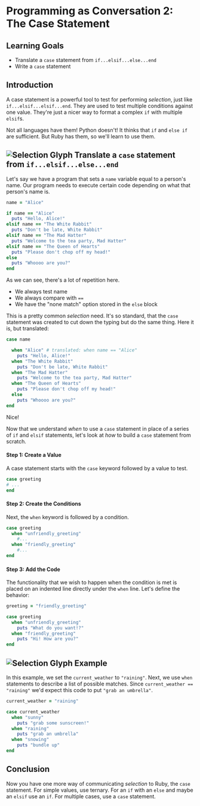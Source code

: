 # Programming as Conversation 2: The Case Statement

## Learning Goals

* Translate a `case` statement from `if...elsif...else...end`
* Write a `case` statement

## Introduction

A case statement is a powerful tool to test for performing _selection_, just
like `if...elsif...elsif...end`. They are used to test multiple conditions
against one value. They're just a nicer way to format a complex `if` with
multiple `elsif`s.

Not all languages have them! Python doesn't! It thinks that `if` and `else if`
are sufficient. But Ruby has them, so we'll learn to use them.

## ![Selection Glyph](https://curriculum-content.s3.amazonaws.com/programming-univbasics-2/sequence-and-comments/Selection_mini.png) Translate a `case` statement from `if...elsif...else...end`

Let's say we have a program that sets a `name` variable equal to a person's
name. Our program needs to execute certain code depending on what that person's
name is. 

```ruby
name = "Alice"

if name == "Alice"
  puts "Hello, Alice!"
elsif name == "The White Rabbit"
  puts "Don't be late, White Rabbit"
elsif name == "The Mad Hatter"
  puts "Welcome to the tea party, Mad Hatter"
elsif name == "The Queen of Hearts"
  puts "Please don't chop off my head!"
else
  puts "Whoooo are you?"
end 
```

As we can see, there's a lot of repetition here.

* We always test name
* We always compare with `==`
* We have the "none match" option stored in the `else` block

This is a pretty common _selection_ need. It's so standard, that the `case`
statement was created to cut down the typing but do the same thing. Here it
is, but translated:

```ruby
case name 

  when "Alice" # translated: when name == "Alice"
    puts "Hello, Alice!"
  when "The White Rabbit"
    puts "Don't be late, White Rabbit"
  when "The Mad Hatter"
    puts "Welcome to the tea party, Mad Hatter"
  when "The Queen of Hearts"
    puts "Please don't chop off my head!"
  else 
    puts "Whoooo are you?"
end
```

Nice!

Now that we understand *when* to use a `case` statement in place of a series of
`if` and `elsif` statements, let's look at *how* to build a `case` statement
from scratch.

#### Step 1: Create a Value

A case statement starts with the `case` keyword followed by a value to test.

```ruby
case greeting
# ...
end
```

#### Step 2: Create the Conditions

Next, the `when` keyword is followed by a condition.

```ruby
case greeting
  when "unfriendly_greeting"
    #...
  when "friendly_greeting"
    #...
end
```

#### Step 3: Add the Code

The functionality that we wish to happen when the condition is met is placed on an indented line directly under the `when` line. Let's define the behavior:

```ruby
greeting = "friendly_greeting"

case greeting
  when "unfriendly_greeting"
    puts "What do you want!?"
  when "friendly_greeting"
    puts "Hi! How are you?"
end
```

## ![Selection Glyph](https://curriculum-content.s3.amazonaws.com/programming-univbasics-2/sequence-and-comments/Selection_mini.png) Example

In this example, we set the `current_weather` to `"raining"`. Next, we use
`when` statements to describe a list of possible matches. Since
`current_weather == "raining"` we'd expect this code to put `"grab an
umbrella"`.

```ruby
current_weather = "raining"

case current_weather
  when "sunny"
    puts "grab some sunscreen!"
  when "raining"
    puts "grab an umbrella"
  when "snowing"
    puts "bundle up"
end
```

## Conclusion

Now you have one more way of communicating _selection_ to Ruby, the `case`
statement. For simple values, use ternary. For an `if` with an `else` and maybe
an `elsif` use an `if`. For multiple cases, use a `case` statement.
